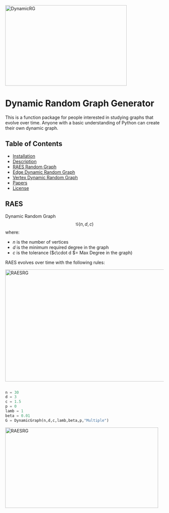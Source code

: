 <img src="https://github.com/Antonio-Cruciani/dynamic-random-graph-generator/blob/master/img/Dynamic.png?v=3&s=200" title="Dynamic Random Graph" alt="DynamicRG" height=256 width=386>


# Dynamic Random Graph Generator

 This is a function package for people interested in studying graphs that evolve over time. Anyone with a basic understanding of Python can create their own dynamic graph.






## Table of Contents 



- [Installation](#installation)
- [Description](#description)
- [RAES Random Graph](#RAES)
- [Edge Dynamic Random Graph](#EdgeDynamic)
- [Vertex Dynamic Random Graph](#VertexDynamic)
- [Papers ](#Papers)
- [License](#license)







## RAES
Dynamic Random Graph $$ \mathcal{G}(n,d,c) $$ where:

-	$n$ is the number of vertices 
-  $d$ is the minimum required degree in the graph
-  $c$ is the tolerance ($c\cdot d $= Max Degree in the graph)


RAES evolves over time with the following rules:

<img src="https://github.com/Antonio-Cruciani/dynamic-random-graph-generator/blob/master/img/RAES.png?v=3&s=200" title="RAES" alt="RAESRG" height=356 width=786>

```python 

n = 30
d = 3 
c = 1.5 
p = 0
lamb = 1
beta = 0.01
G = DynamicGraph(n,d,c,lamb,beta,p,"Multiple")


```

<img src="https://github.com/Antonio-Cruciani/dynamic-random-graph-generator/blob/master/img/RAES.gif?v=3&s=200" title="RAES" alt="RAESRG" height=256 width=486>
